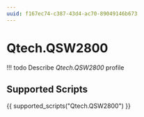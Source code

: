 ```yaml
---
uuid: f167ec74-c387-43d4-ac70-89049146b673
---
```



# Qtech.QSW2800


<!-- prettier-ignore -->
!!! todo
    Describe *Qtech.QSW2800* profile

## Supported Scripts

{{ supported_scripts("Qtech.QSW2800") }}

